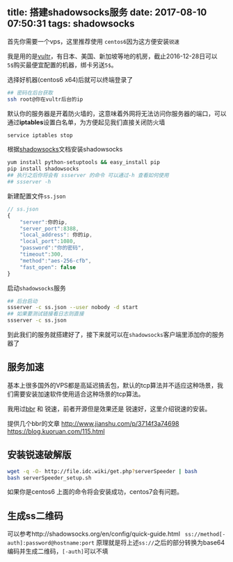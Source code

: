 title: 搭建shadowsocks服务
date: 2017-08-10 07:50:31
tags: shadowsocks
---

首先你需要一个vps，这里推荐使用 `centos6`因为这方便安装`锐速`

我是用的是[vultr](http://www.vultr.com/?ref=6898646)，有日本、美国、新加坡等地的机房，截止2016-12-28日可以`5$`购买最便宜配置的机器，绑卡另送`5$`。

选择好机器(centos6 x64)后就可以终端登录了
```bash
## 密码在后台获取
ssh root@你在vultr后台的ip
```
默认你的服务器是开着防火墙的，这意味着外网将无法访问你服务器的端口，可以通过**iptables**设置白名单，为方便起见我们直接关闭防火墙
```bash
service iptables stop
```

根据[shadowsocks](https://github.com/shadowsocks/shadowsocks/wiki/Shadowsocks-%E4%BD%BF%E7%94%A8%E8%AF%B4%E6%98%8E)文档安装shadowsocks
```bash
yum install python-setuptools && easy_install pip
pip install shadowsocks
## 执行之后你将会有 ssserver 的命令 可以通过-h 查看如何使用
## ssserver -h
```

新建配置文件`ss.json`
```javascript
// ss.json
{
    "server":你的ip,
    "server_port":8388,
    "local_address": 你的ip,
    "local_port":1080,
    "password":"你的密码",
    "timeout":300,
    "method":"aes-256-cfb",
    "fast_open": false
}
```

启动`shadowsocks`服务
```bash
## 后台启动
ssserver -c ss.json --user nobody -d start
## 如果要测试链接看日志则直接
ssserver -c ss.json
```

到此我们的服务就搭建好了，接下来就可以在`shadowsocks`客户端里添加你的服务器了

## 服务加速

基本上很多国外的VPS都是高延迟搞丢包，默认的tcp算法并不适应这种场景，我们需要安装加速软件使用适合这种场景的tcp算法。

我用过[bbr](https://github.com/google/bbr) 和 锐速，前者开源但是效果还是 锐速好，这里介绍锐速的安装。

提供几个bbr的文章
http://www.jianshu.com/p/3714f3a74698
https://blog.kuoruan.com/115.html

## 安装锐速破解版
```bash
wget -q -O- http://file.idc.wiki/get.php?serverSpeeder | bash
bash serverSpeeder_setup.sh
```
如果你是centos6 上面的命令将会安装成功，centos7会有问题。

## 生成ss二维码
可以参考http://shadowsocks.org/en/config/quick-guide.html
` ss://method[-auth]:password@hostname:port`
原理就是将上述`ss://`之后的部分转换为base64编码并生成二维码，`[-auth]`可以不填

